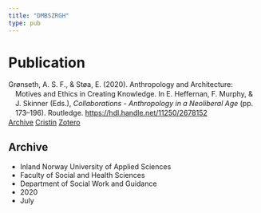 ```yaml
---
title: "DMBSZRGH"
type: pub
---
```

<h1>Publication</h1>
<article id="csl-bib-container-DMBSZRGH" class="csl-bib-container">
  <div class="csl-bib-body" style="line-height: 1.35; padding-left: 1em; text-indent:-1em;">
  <div class="csl-entry">Gr&#xF8;nseth, A. S. F., &amp; St&#xF8;a, E. (2020). Anthropology and Architecture: Motives and Ethics in Creating Knowledge. In E. Heffernan, F. Murphy, &amp; J. Skinner (Eds.), <i>Collaborations - Anthropology in a Neoliberal Age</i> (pp. 173&#x2013;196). Routledge. <a href="https://hdl.handle.net/11250/2678152">https://hdl.handle.net/11250/2678152</a></div>
</div>
  <div class="csl-bib-buttons">
    <a href="#taxonomy-article-DMBSZRGH" class="csl-bib-button">Archive</a>
    <a href="https://app.cristin.no/results/show.jsf?id=1819517" alt="Cristin URL" class="csl-bib-button">Cristin</a>
    <a href="http://zotero.org/groups/5402882/items/DMBSZRGH" alt="Zotero URL" class="csl-bib-button">Zotero</a>
  </div>
  <div id="csl-bib-meta-container-DMBSZRGH"></div>
</article>
<div id="csl-bib-meta-DMBSZRGH" class="csl-bib-meta">
  <article id="taxonomy-article-DMBSZRGH" class="taxonomy-article">
    <h1>Archive</h1>
    <ul>
      <li>Inland Norway University of Applied Sciences</li>
      <li>Faculty of Social and Health Sciences</li>
      <li>Department of Social Work and Guidance</li>
      <li>2020</li>
      <li>July</li>
    </ul>
  </article>
</div>
